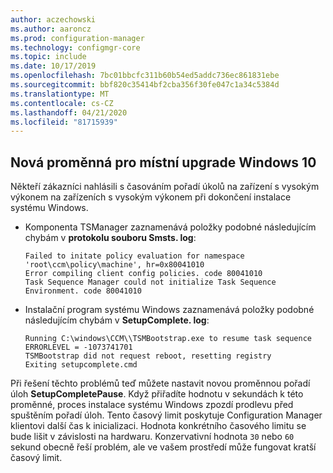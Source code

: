 ```yaml
---
author: aczechowski
ms.author: aaroncz
ms.prod: configuration-manager
ms.technology: configmgr-core
ms.topic: include
ms.date: 10/17/2019
ms.openlocfilehash: 7bc01bbcfc311b60b54ed5addc736ec861831ebe
ms.sourcegitcommit: bbf820c35414bf2cba356f30fe047c1a34c5384d
ms.translationtype: MT
ms.contentlocale: cs-CZ
ms.lasthandoff: 04/21/2020
ms.locfileid: "81715939"
---
```

## <a name="new-variable-for-windows-10-in-place-upgrade"></a><a name="bkmk_osdvar"></a>Nová proměnná pro místní upgrade Windows 10

<!--4680263-->

Někteří zákazníci nahlásili s časováním pořadí úkolů na zařízení s vysokým výkonem na zařízeních s vysokým výkonem při dokončení instalace systému Windows.

- Komponenta TSManager zaznamenává položky podobné následujícím chybám v **protokolu souboru Smsts. log**:

    ``` log
    Failed to initate policy evaluation for namespace 'root\ccm\policy\machine', hr=0x80041010
    Error compiling client config policies. code 80041010
    Task Sequence Manager could not initialize Task Sequence Environment. code 80041010
    ```

- Instalační program systému Windows zaznamenává položky podobné následujícím chybám v **SetupComplete. log**:

    ``` log
    Running C:\windows\CCM\\TSMBootstrap.exe to resume task sequence
    ERRORLEVEL = -1073741701
    TSMBootstrap did not request reboot, resetting registry
    Exiting setupcomplete.cmd
    ```

Při řešení těchto problémů teď můžete nastavit novou proměnnou pořadí úloh **SetupCompletePause**. Když přiřadíte hodnotu v sekundách k této proměnné, proces instalace systému Windows zpozdí prodlevu před spuštěním pořadí úloh. Tento časový limit poskytuje Configuration Manager klientovi další čas k inicializaci. Hodnota konkrétního časového limitu se bude lišit v závislosti na hardwaru. Konzervativní hodnota `30` nebo `60` sekund obecně řeší problém, ale ve vašem prostředí může fungovat kratší časový limit.
